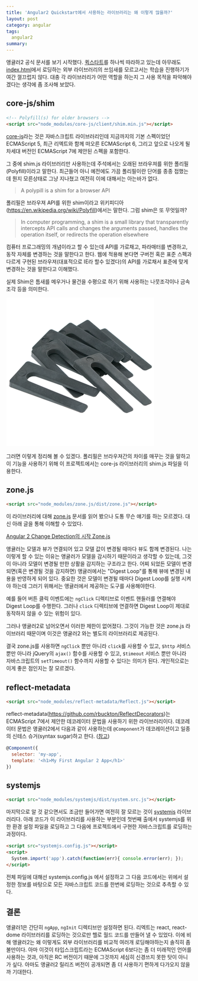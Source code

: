 ```yaml
---
title: 'Angular2 Quickstart에서 사용하는 라이브러리는 왜 이렇게 많을까?'
layout: post
category: angular
tags:
  angular2
summary:
---
```


앵귤러2 공식 문서를 보기 시작했다. [퀵스타트](https://angular.io/docs/ts/latest/quickstart.html#!#index)를 하나씩 따라하고 있는데 아무래도 [index.html](https://angular.io/docs/ts/latest/quickstart.html#!#index)에서 로딩하는 외부 라이브러리의 쓰임새를 모르고서는 학습을 진행하기가 여간 껄끄럽지 않다. 대충 각 라이브러리가 어떤 역할을 하는지 그 사용 목적을 파악해야 겠다는 생각에 좀 조사해 보았다.


## core-js/shim

```html
<!-- Polyfill(s) for older browsers -->
<script src="node_modules/core-js/client/shim.min.js"></script>
```

[core-js](https://github.com/zloirock/core-js)라는 것은 자바스크립트 라이브러리인데 지금까지의 기본 스펙이었던 ECMAScript 5, 최근 리엑트와 함께 떠오른 ECMAScript 6, 그리고 앞으로 나오게 될 차세대 버전인 ECMAScript 7에 제안된 스펙을 포함한다.

그 중에 shim.js 라이브러리만 사용하는데 주석에서는 오래된 브라우져를 위한 폴리필(Polyfill)이라고 말한다. 최근들어 아니 예전에도 가끔 폴리필이란 단어를 종종 접했는데 뭔지 모른상태로 그냥 지나쳤고 여전히 이에 대해서는 아는바가 없다.

> A polypill is a shim for a browser API

폴리필은 브라우져 API를 위한 shim이라고 위키피디아(https://en.wikipedia.org/wiki/Polyfill)에서는 말한다. 그럼 shim은 또 무엇일까?

> In computer programming, a shim is a small library that transparently intercepts API calls and changes the arguments passed, handles the operation itself, or redirects the operation elsewhere

컴퓨터 프로그래밍의 개념이라고 할 수 있는데 API를 가로채고, 파라매터를 변경하고, 동작 자체를 변경하는 것을 말한다고 한다. 웹에 적용해 본다면 구버전 혹은 표준 스펙과 다르게 구현된 브라우져(대표적으로 IE라 할수 있겠다)의 API를 가로채서 표준에 맞게 변경하는 것을 말한다고 이해했다.

실제 Shim은 틈새를 메우거나 물건을 수평으로 하기 위해 사용하는 나뭇조각이나 금속 조각 등을 의미한다.

![shim](/assets/imgs/2016/about-angular2-queickstart-libraries-shim.png)

그러면 이렇게 정리해 볼 수 있겠다. 폴리필은 브라우져간의 차이를 매꾸는 것을 말하고 이 기능을 사용하기 위해 이 프로젝트에서는 core-js 라이브러리의 shim.js 파일을 이용한다.


## zone.js

```html
<script src="node_modules/zone.js/dist/zone.js"></script>
```

이 라이브러리에 대해 [zone.js](https://github.com/angular/zone.js/) 문서를 읽어 봤으나 도통 무슨 얘기를 하는 모르겠다. 대신 아래 글을 통해 이해할 수 있었다.

[Angular 2 Change Detection의 시작 Zone.js](http://blog.naver.com/PostView.nhn?blogId=jjoommnn&logNo=220694733512)

앵귤러는 모델과 뷰가 연결되어 있고 모델 값이 변경될 때마다 뷰도 함께 변경된다. 나는 이렇게 할 수 있는 이유는 앵귤러가 모델을 감시하기 때문이라고 생각할 수 있는데, 그것이 아니라 모델이 변경될 만한 상활을 감지하는 구조라고 한다. 어찌 되었든 모델이 변경되면(혹은 변경될 것을 감지하면) 앵귤러에서는 "Digest Loop"를 통해 뷰에 변경된 내용을 반영하게 되어 있다. 중요한 것은 모델이 변경될 때마다 Digest Loop를 실행 시켜야 하는데 그러기 위해서는 앵귤러에서 제공하는 도구를 사용해야한다.

예를 들어 버튼 클릭 이벤트에는 `ngClick` 디렉티브로 이벤트 핸들러를 연결해야 Digest Loop를 수행한다. 그러나 `click` 디렉티브에 연결하면 Digest Loop이 제대로 동작하지 않을 수 있는 위험이 있다.

그러나 앵귤러2로 넘어오면서 이러한 제한이 없어졌다. 그것이 가능한 것은 zone.js 라이브러리 때문이며 이것은 앵귤러2 와는 별도의 라이브러리로 제공된다.

결국 zone.js를 사용하면 `ngClick` 뿐만 아니라 `click`를 사용할 수 있고, `$http` 서비스 뿐만 아니라 jQuery의 `ajax()` 함수를 사용할 수 있고, `$timeout` 서비스 뿐만 아니라 자바스크립트의 `setTimeout()` 함수까지 사용할 수 있다는 의미가 된다. 개인적으로는 이게 좋은 점인지는 잘 모르겠다.


## reflect-metadata

```html
<script src="node_modules/reflect-metadata/Reflect.js"></script>
```

reflect-metadata(https://github.com/rbuckton/ReflectDecorators)는 ECMAScript 7에서 제안한 데코레이터 문법을 사용하기 위한 라이브러리이다. 데코레이터 문법은 앵귤러2에서 다음과 같이 사용하는데 `@Component`가 데코레이션이고 일종의 신테스 슈거(syntax sugar)하고 한다. ([참고](http://stackoverflow.com/questions/30539571/can-anyone-explain-what-es7-reflect-metadata-is-all-about))

```javascript
@Component({
  selector: 'my-app',
  template: '<h1>My First Angular 2 App</h1>'
})
```


## systemjs

```html
<script src="node_modules/systemjs/dist/system.src.js"></script>
```

마지막으로 알 것 같으면서도 조금만 들어가면 여전히 잘 모르는 것이 [systemjs](https://github.com/systemjs/systemjs) 라이브러리다. 아래 코드가 이 라이브러리를 사용하는 부분인데 첫번째 출에서 systemjs를 위한 환경 설정 파일을 로딩하고 그 다음에 프로젝트에서 구현한 자바스크립트를 로딩하는 과정이다.

```html
<script src="systemjs.config.js"></script>
<script>
  System.import('app').catch(function(err){ console.error(err); });
</script>
```

전체 파일에 대해선 systemjs.config.js 에서 설정하고 그 다음 코드에서는 위에서 설정한 정보를 바탕으로 모든 자바스크립트 코드를 한번에 로딩하는 것으로 추측할 수 있다.


## 결론

앵귤러1은 간단히 `ngApp`, `ngInit` 디렉티브만 설정하면 된다. 리엑트는 react, react-dome 라이브러리를 로딩하는 것으로만 헬로 월드 코드를 만들어 낼 수 있었다. 이에 비해 앵귤러2는 왜 이렇게도 외부 라이브러리를 비교적 여러개 로딩해야하는지 솔직히 좀 불만이다. 아마 이것이 타입스크립트라는 ECMAScript 6보다는 좀 더 미래적인 언어를 사용하는 것과, 아직은 RC 버전이기 때문에 그것까지 세심히 신경쓰지 못한 탓이 아니가 싶다. 아마도 앵귤러2 릴리즈 버전이 공개되면 좀 더 사용하기 편하게 다가오지 않을까 기대한다.
